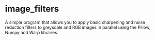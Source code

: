 # image_filters
A simple program that allows you to apply basic sharpening and noise reduction filters to greyscale and RGB images in parallel using the Pillow, Numpy and Warp libraries.

